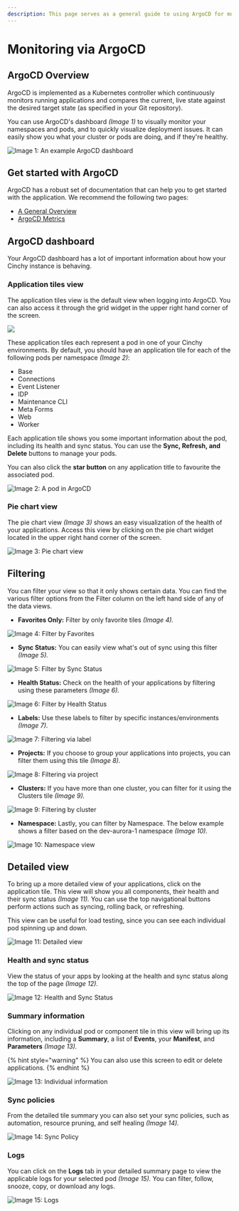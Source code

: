 ```yaml
---
description: This page serves as a general guide to using ArgoCD for monitoring purposes
---
```


# Monitoring via ArgoCD

## ArgoCD Overview

ArgoCD is implemented as a Kubernetes controller which continuously monitors running applications and compares the current, live state against the desired target state (as specified in your Git repository).

You can use ArgoCD's dashboard _(Image 1)_ to visually monitor your namespaces and pods, and to quickly visualize deployment issues. It can easily show you what your cluster or pods are doing, and if they're healthy.

![Image 1: An example ArgoCD dashboard](<../../../.gitbook/assets/image (127).png>)

## Get started with ArgoCD

ArgoCD has a robust set of documentation that can help you to get started with the application. We recommend the following two pages:

* [A General Overview](https://argo-cd.readthedocs.io/en/stable/)
* [ArgoCD Metrics](https://argo-cd.readthedocs.io/en/stable/operator-manual/metrics/)

## ArgoCD dashboard

Your ArgoCD dashboard has a lot of important information about how your Cinchy instance is behaving.

### Application tiles view

The application tiles view is the default view when logging into ArgoCD. You can also access it through the grid widget in the upper right hand corner of the screen.

![](<../../../.gitbook/assets/image (546).png>)

These application tiles each represent a pod in one of your Cinchy environments. By default, you should have an application tile for each of the following pods per namespace _(Image 2)_:

* Base
* Connections
* Event Listener
* IDP
* Maintenance CLI
* Meta Forms
* Web
* Worker

Each application tile shows you some important information about the pod, including its health and sync status. You can use the **Sync, Refresh, and Delete** buttons to manage your pods.

You can also click the **star button** on any application title to favourite the associated pod.

![Image 2: A pod in ArgoCD](<../../../.gitbook/assets/image (542).png>)

### Pie chart view

The pie chart view _(Image 3)_ shows an easy visualization of the health of your applications. Access this view by clicking on the pie chart widget located in the upper right hand corner of the screen.

![Image 3: Pie chart view](<../../../.gitbook/assets/image (231).png>)

## Filtering

You can filter your view so that it only shows certain data. You can find the various filter options from the Filter column on the left hand side of any of the data views.

* **Favorites Only:** Filter by only favorite tiles _(Image 4)._

![Image 4: Filter by Favorites](<../../../.gitbook/assets/image (420).png>)

* **Sync Status:** You can easily view what's out of sync using this filter _(Image 5)._

![Image 5: Filter by Sync Status](<../../../.gitbook/assets/image (206).png>)

* **Health Status:** Check on the health of your applications by filtering using these parameters _(Image 6)._

![Image 6: Filter by Health Status](<../../../.gitbook/assets/image (96).png>)

* **Labels:** Use these labels to filter by specific instances/environments _(Image 7)._

![Image 7: Filtering via label](<../../../.gitbook/assets/image (238).png>)

* **Projects:** If you choose to group your applications into projects, you can filter them using this tile _(Image 8)._

![Image 8: Filtering via project](<../../../.gitbook/assets/image (573).png>)

* **Clusters:** If you have more than one cluster, you can filter for it using the Clusters tile _(Image 9)._

![Image 9: Filtering by cluster](<../../../.gitbook/assets/image (172).png>)

* **Namespace:** Lastly, you can filter by Namespace. The below example shows a filter based on the dev-aurora-1 namespace _(Image 10)._

![Image 10: Namespace view](<../../../.gitbook/assets/image (594).png>)

## Detailed view

To bring up a more detailed view of your applications, click on the application tile. This view will show you all components, their health and their sync status _(Image 11)._ You can use the top navigational buttons perform actions such as syncing, rolling back, or refreshing.

This view can be useful for load testing, since you can see each individual pod spinning up and down.

![Image 11: Detailed view](<../../../.gitbook/assets/image (513).png>)

### Health and sync status

View the status of your apps by looking at the health and sync status along the top of the page _(Image 12)._

![Image 12: Health and Sync Status](<../../../.gitbook/assets/image (218).png>)

### Summary information

Clicking on any individual pod or component tile in this view will bring up its information, including a **Summary**, a list of **Events**, your **Manifest**, and **Parameters** _(Image 13)._

{% hint style="warning" %}
You can also use this screen to edit or delete applications.
{% endhint %}

![Image 13: Individual information](<../../../.gitbook/assets/image (254).png>)

### Sync policies

From the detailed tile summary you can also set your sync policies, such as automation, resource pruning, and self healing _(Image 14)._

![Image 14: Sync Policy](<../../../.gitbook/assets/image (11).png>)

### Logs

You can click on the **Logs** tab in your detailed summary page to view the applicable logs for your selected pod _(Image 15)._ You can filter, follow, snooze, copy, or download any logs.

![Image 15: Logs](<../../../.gitbook/assets/image (106).png>)
